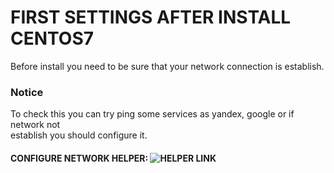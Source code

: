 # FIRST SETTINGS AFTER INSTALL CENTOS7
Before install you need to be sure that your network connection is establish.  
### Notice
To check this you can try ping some services as yandex, google or if network not  
establish you should configure it.  
#### CONFIGURE NETWORK HELPER: ![HELPER LINK](../network "HELP")
